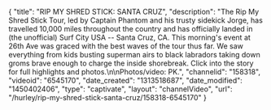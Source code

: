 {
    "title": "RIP MY SHRED STICK: SANTA CRUZ",
    "description": "The Rip My Shred Stick Tour, led by Captain Phantom and his trusty sidekick Jorge, has travelled 10,000 miles throughout the country and has officially landed in (the unofficial) Surf City USA -- Santa Cruz, CA. This morning's event at 26th Ave was graced with the best waves of the tour thus far. We saw everything from kids busting superman airs to black labradors taking down groms brave enough to charge the inside shorebreak. Click into the story for full highlights and photos.\n\nPhotos\/video: PK.",
    "channelid": "158318",
    "videoid": "6545170",
    "date_created": "1313518687",
    "date_modified": "1450402406",
    "type": "captivate",
    "layout": "channelVideo",
    "url": "\/hurley\/rip-my-shred-stick-santa-cruz\/158318-6545170"
}